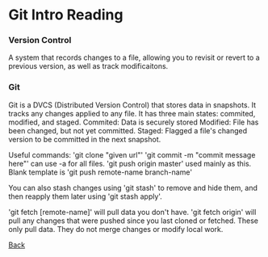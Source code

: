 # Git Intro Reading

### Version Control

A system that records changes to a file, allowing you to revisit or revert to a previous version, as well as track modificaitons.

### Git

Git is a DVCS (Distributed Version Control) that stores data in snapshots. It tracks any changes applied to any file. It has three main states: commited, modified, and staged.
Commited: Data is securely stored
Modified: File has been changed, but not yet committed.
Staged: Flagged a file's changed version to be committed in the next snapshot.

Useful commands:
'git clone "given url"'
'git commit -m "commit message here"' can use -a for all files.
'git push origin master' used mainly as this. Blank template is 'git push remote-name branch-name'

You can also stash changes using 'git stash' to remove and hide them, and then reapply them later using 'git stash apply'.

'git fetch [remote-name]' will pull data you don't have.
'git fetch origin' will pull any changes that were pushed since you last cloned or fetched.
These only pull data. They do not merge changes or modify local work.


[Back](README.md)
